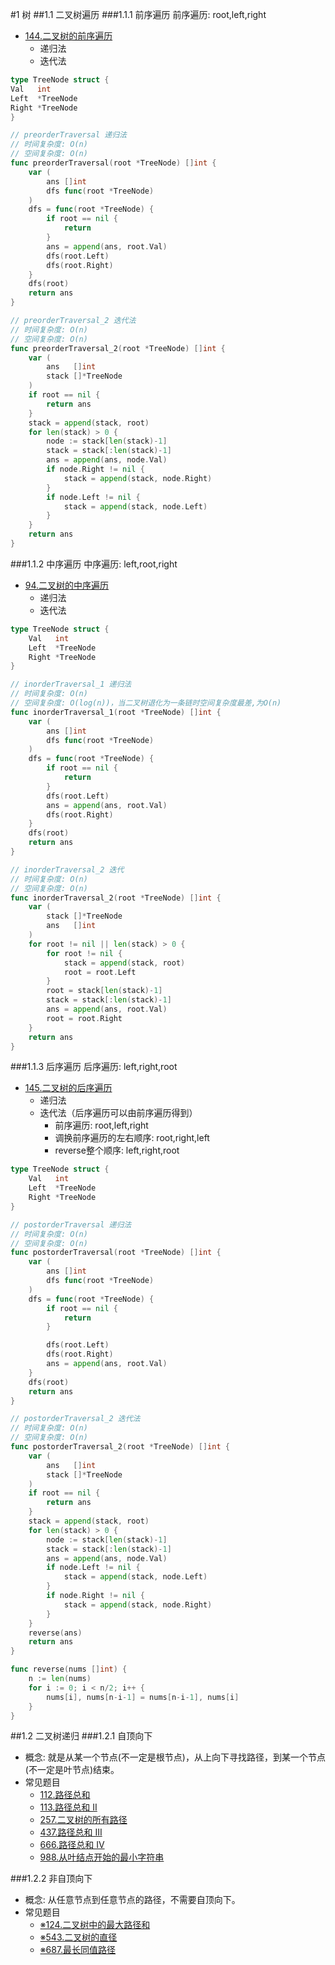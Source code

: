 #1 树
##1.1 二叉树遍历
###1.1.1 前序遍历
  前序遍历: root,left,right
  - [144.二叉树的前序遍历](https://leetcode.cn/problems/binary-tree-preorder-traversal/)
    - 递归法
    - 迭代法
```go
type TreeNode struct {
Val   int
Left  *TreeNode
Right *TreeNode
}

// preorderTraversal 递归法
// 时间复杂度: O(n)
// 空间复杂度: O(n)
func preorderTraversal(root *TreeNode) []int {
	var (
		ans []int
		dfs func(root *TreeNode)
	)
	dfs = func(root *TreeNode) {
		if root == nil {
			return
		}
		ans = append(ans, root.Val)
		dfs(root.Left)
		dfs(root.Right)
	}
	dfs(root)
	return ans
}

// preorderTraversal_2 迭代法
// 时间复杂度: O(n)
// 空间复杂度: O(n)
func preorderTraversal_2(root *TreeNode) []int {
	var (
		ans   []int
		stack []*TreeNode
	)
	if root == nil {
		return ans
	}
	stack = append(stack, root)
	for len(stack) > 0 {
		node := stack[len(stack)-1]
		stack = stack[:len(stack)-1]
		ans = append(ans, node.Val)
		if node.Right != nil {
			stack = append(stack, node.Right)
		}
		if node.Left != nil {
			stack = append(stack, node.Left)
		}
	}
	return ans
}
```
###1.1.2 中序遍历
  中序遍历: left,root,right
  - [94.二叉树的中序遍历](https://leetcode.cn/problems/binary-tree-inorder-traversal/)
    - 递归法
    - 迭代法
```go
type TreeNode struct {
	Val   int
	Left  *TreeNode
	Right *TreeNode
}

// inorderTraversal_1 递归法
// 时间复杂度: O(n)
// 空间复杂度: O(log(n))，当二叉树退化为一条链时空间复杂度最差,为O(n)
func inorderTraversal_1(root *TreeNode) []int {
	var (
		ans []int
		dfs func(root *TreeNode)
	)
	dfs = func(root *TreeNode) {
		if root == nil {
			return
		}
		dfs(root.Left)
		ans = append(ans, root.Val)
		dfs(root.Right)
	}
	dfs(root)
	return ans
}

// inorderTraversal_2 迭代
// 时间复杂度: O(n)
// 空间复杂度: O(n)
func inorderTraversal_2(root *TreeNode) []int {
	var (
		stack []*TreeNode
		ans   []int
	)
	for root != nil || len(stack) > 0 {
		for root != nil {
			stack = append(stack, root)
			root = root.Left
		}
		root = stack[len(stack)-1]
		stack = stack[:len(stack)-1]
		ans = append(ans, root.Val)
		root = root.Right
	}
	return ans
}
```
###1.1.3 后序遍历
  后序遍历: left,right,root
  - [145.二叉树的后序遍历](https://leetcode.cn/problems/binary-tree-postorder-traversal/)
    - 递归法
    - 迭代法（后序遍历可以由前序遍历得到）
      - 前序遍历: root,left,right
      - 调换前序遍历的左右顺序: root,right,left
      - reverse整个顺序: left,right,root
```go
type TreeNode struct {
	Val   int
	Left  *TreeNode
	Right *TreeNode
}

// postorderTraversal 递归法
// 时间复杂度: O(n)
// 空间复杂度: O(n)
func postorderTraversal(root *TreeNode) []int {
	var (
		ans []int
		dfs func(root *TreeNode)
	)
	dfs = func(root *TreeNode) {
		if root == nil {
			return
		}

		dfs(root.Left)
		dfs(root.Right)
		ans = append(ans, root.Val)
	}
	dfs(root)
	return ans
}

// postorderTraversal_2 迭代法
// 时间复杂度: O(n)
// 空间复杂度: O(n)
func postorderTraversal_2(root *TreeNode) []int {
	var (
		ans   []int
		stack []*TreeNode
	)
	if root == nil {
		return ans
	}
	stack = append(stack, root)
	for len(stack) > 0 {
		node := stack[len(stack)-1]
		stack = stack[:len(stack)-1]
		ans = append(ans, node.Val)
		if node.Left != nil {
			stack = append(stack, node.Left)
		}
		if node.Right != nil {
			stack = append(stack, node.Right)
		}
	}
	reverse(ans)
	return ans
}

func reverse(nums []int) {
	n := len(nums)
	for i := 0; i < n/2; i++ {
		nums[i], nums[n-i-1] = nums[n-i-1], nums[i]
	}
}
```
##1.2 二叉树递归
###1.2.1 自顶向下
- 概念: 就是从某一个节点(不一定是根节点)，从上向下寻找路径，到某一个节点(不一定是叶节点)结束。
- 常见题目
    - [112.路径总和](https://leetcode.cn/problems/path-sum/)
    - [113.路径总和 II](https://leetcode.cn/problems/path-sum-ii/)
    - [257.二叉树的所有路径](https://leetcode.cn/problems/binary-tree-paths/)
    - [437.路径总和 III](https://leetcode.cn/problems/path-sum-iii/)
    - [666.路径总和 IV](https://leetcode.cn/problems/path-sum-iv/)
    - [988.从叶结点开始的最小字符串](https://leetcode.cn/problems/smallest-string-starting-from-leaf/)
    
###1.2.2 非自顶向下
- 概念: 从任意节点到任意节点的路径，不需要自顶向下。
- 常见题目
    - [※124.二叉树中的最大路径和](https://leetcode.cn/problems/binary-tree-maximum-path-sum/)
    - [※543.二叉树的直径](https://leetcode.cn/problems/diameter-of-binary-tree/)
    - [※687.最长同值路径](https://leetcode.cn/problems/longest-univalue-path/)
    
